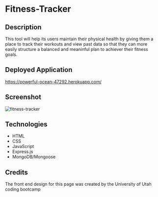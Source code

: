 # Fitness-Tracker
## Description
This tool will help its users maintain their physical health by giving them a place to track their
workouts and view past data so that they can more easily structure a balanced and meaninful plan
to achiever their fitness goals. 

## Deployed Application
https://powerful-ocean-47292.herokuapp.com/

## Screenshot 
![fitness-tracker](https://user-images.githubusercontent.com/66571617/104232979-55c23b80-540e-11eb-80e1-9ca74d11b83e.PNG)

## Technologies
* HTML
* CSS
* JavaScript
* Express.js
* MongoDB/Mongoose

## Credits
The front end design for this page was created by the University of Utah coding bootcamp